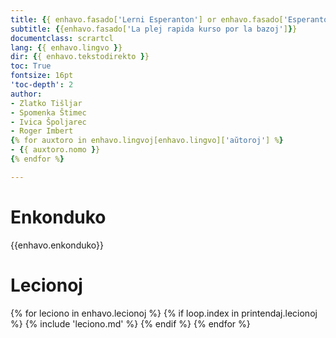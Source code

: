 ```yaml
---
title: {{ enhavo.fasado['Lerni Esperanton'] or enhavo.fasado['Esperanto en 12 tagoj'] }}
subtitle: {{enhavo.fasado['La plej rapida kurso por la bazoj']}}
documentclass: scrartcl
lang: {{ enhavo.lingvo }}
dir: {{ enhavo.tekstodirekto }}
toc: True
fontsize: 16pt
'toc-depth': 2
author: 
- Zlatko Tišljar
- Spomenka Štimec
- Ivica Špoljarec
- Roger Imbert
{% for auxtoro in enhavo.lingvoj[enhavo.lingvo]['aŭtoroj'] %}
- {{ auxtoro.nomo }}
{% endfor %}

---
```


# Enkonduko

{{enhavo.enkonduko}}

# Lecionoj

{% for leciono in enhavo.lecionoj %}
  {% if loop.index in printendaj.lecionoj %}
    {% include 'leciono.md' %}
  {% endif %}
{% endfor %}
